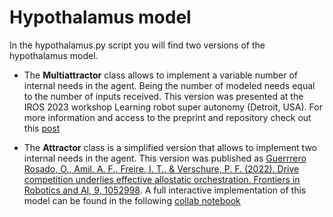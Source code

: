 # Hypothalamus model

In the hypothalamus.py script you will find two versions of the hypothalamus model.

- The **Multiattractor** class allows to implement a variable number of internal needs in the agent. Being the number of modeled needs equal to the number of inputs received. This version was presented at the IROS 2023 workshop Learning robot super autonomy (Detroit, USA). For more information and access to the preprint and repository check out this [post](https://oscarguerrerorosado.github.io/Post-IROS2023.html)

- The **Attractor** class is a simplified version that allows to implement two internal needs in the agent. This version was published as [Guerrrero Rosado, O., Amil, A. F., Freire, I. T., & Verschure, P. F. (2022). Drive competition underlies effective allostatic orchestration. Frontiers in Robotics and AI, 9, 1052998](https://www.frontiersin.org/articles/10.3389/frobt.2022.1052998/full?utm_source=S-TWT&utm_medium=SNET&utm_campaign=ECO_FROBT_XXXXXXXX_auto-dlvrit). A full interactive implementation of this model can be found in the following [collab notebook](https://colab.research.google.com/drive/1FFLaeUqoFr6AjfKiNdFs76hDWezUlmxY)


